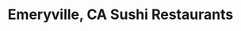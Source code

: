 ---
layout: city
title: Emeryville, CA Sushi Restaurants
permalink: /california/emeryville/
stateAbbr: CA
stateName: California
cityName: Emeryville
---
